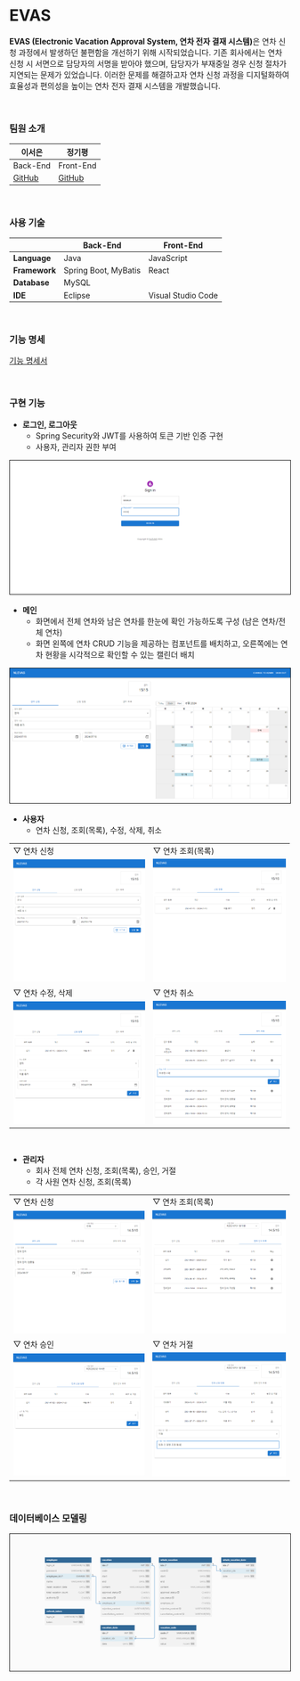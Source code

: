 # EVAS
<b>EVAS (Electronic Vacation Approval System, 연차 전자 결재 시스템)</b>은 연차 신청 과정에서 발생하던 불편함을 개선하기 위해 시작되었습니다.
기존 회사에서는 연차 신청 시 서면으로 담당자의 서명을 받아야 했으며, 담당자가 부재중일 경우 신청 절차가 지연되는 문제가 있었습니다.
이러한 문제를 해결하고자 연차 신청 과정을 디지털화하여 효율성과 편의성을 높이는 연차 전자 결재 시스템을 개발했습니다.

<br>

### 팀원 소개
|이서은|정기평|
|-|-|
|Back-End|Front-End|
|[GitHub](https://github.com/leeseoeun)|[GitHub](https://github.com/42da)|

<br>

### 사용 기술
||Back-End|Front-End|
|-|-|-|
|**Language**|Java|JavaScript|
|**Framework**|Spring Boot, MyBatis|React|
|**Database**|MySQL||
|**IDE**|Eclipse|Visual Studio Code|

<br>

### 기능 명세
[기능 명세서](./functional_specification.md)

<br>

### 구현 기능
- **로그인, 로그아웃**
    - Spring Security와 JWT를 사용하여 토큰 기반 인증 구현
    - 사용자, 관리자 권한 부여

<img src="./image/login.PNG" style="border: solid 1px">

<br>

- **메인**
    - 화면에서 전체 연차와 남은 연차를 한눈에 확인 가능하도록 구성 (남은 연차/전체 연차)
    - 화면 왼쪽에 연차 CRUD 기능을 제공하는 컴포넌트를 배치하고, 오른쪽에는 연차 현황을 시각적으로 확인할 수 있는 캘린더 배치

<img src="./image/employee_apply.PNG" style="border: solid 1px">

<br>

- **사용자**
    - 연차 신청, 조회(목록), 수정, 삭제, 취소

|||
|-|-|
|▽ 연차 신청|▽ 연차 조회(목록)|
|<img src="./image/l_employee_apply.PNG">|<img src="./image/l_employee_application_list.PNG">|
|▽ 연차 수정, 삭제|▽ 연차 취소|
|<img src="./image/l_employee_update.PNG">|<img src="./image/l_employee_cancel.PNG">|

<br>

- **관리자**
    - 회사 전체 연차 신청, 조회(목록), 승인, 거절
    - 각 사원 연차 신청, 조회(목록)

|||
|-|-|
|▽ 연차 신청|▽ 연차 조회(목록)|
|<img src="./image/l_admin_apply.PNG">|<img src="./image/l_admin_vacation_list.PNG">|
|▽ 연차 승인|▽ 연차 거절|
|<img src="./image/l_admin_approve.PNG">|<img src="./image/l_admin_reject.PNG">|

<br>

### 데이터베이스 모델링
<img src="./image/erd.PNG" style="border: solid 1px">
